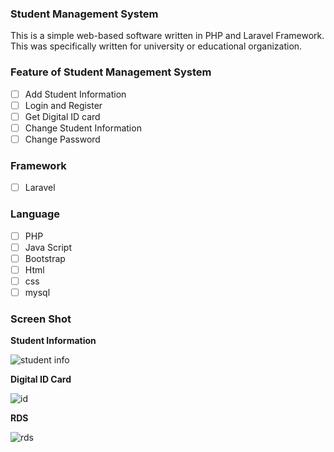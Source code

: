 ### Student Management System
This is a simple web-based software written in PHP and Laravel Framework. This was specifically written for university or educational organization.

### Feature of Student Management System

- [ ] Add Student Information
- [ ] Login and Register
- [ ] Get Digital ID card
- [ ] Change Student Information
- [ ] Change Password

### Framework

- [ ] Laravel

### Language

- [ ] PHP
- [ ] Java Script
- [ ] Bootstrap
- [ ] Html
- [ ] css
- [ ] mysql

### Screen Shot

**Student Information**

![student info](https://user-images.githubusercontent.com/40806970/94338011-c173ca80-0010-11eb-97ec-5df8bebb0d67.PNG)

**Digital ID Card**

![id](https://user-images.githubusercontent.com/40806970/94338013-c33d8e00-0010-11eb-917d-e085a0f37487.PNG)

**RDS**

![rds](https://user-images.githubusercontent.com/40806970/94338014-c3d62480-0010-11eb-9295-aae427805a41.PNG)
